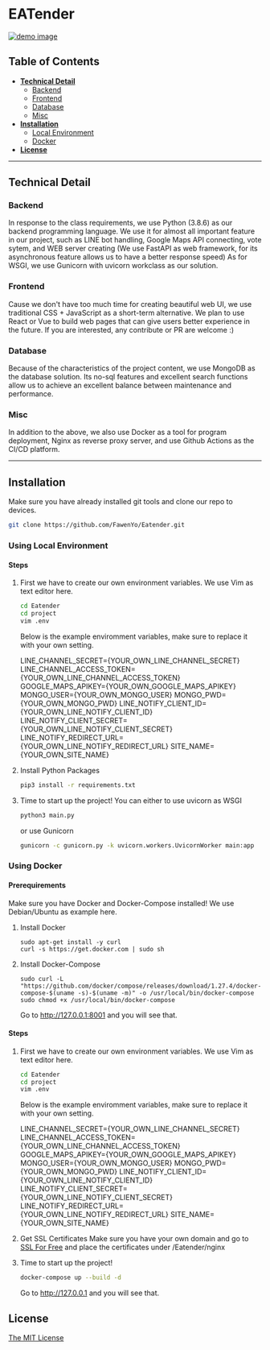 # EATender
[![demo image](https://i.imgur.com/tEEYEEW.png)](https://eatender.site/)

## Table of Contents

* **[Technical Detail](#technical-detail)**
  * [Backend](#backend)
  * [Frontend](#frontend)
  * [Database](#database)
  * [Misc](#misc)
* **[Installation](#installation)**
  * [Local Environment](#using-local-environment)
  * [Docker](#using-docker)
* **[License](#license)**


----


## Technical Detail

### Backend

In response to the class requirements, we use Python (3.8.6) as our backend programming language.
We use it for almost all important feature in our project, such as LINE bot handling, Google Maps API connecting, vote sytem, and WEB server creating (We use FastAPI as web framework, for its asynchronous feature allows us to have a better response speed)
As for WSGI, we use Gunicorn with uvicorn workclass as our solution.

### Frontend

Cause we don't have too much time for creating beautiful web UI, we use traditional CSS + JavaScript as a short-term alternative.
We plan to use React or Vue to build web pages that can give users better experience in the future. 
If you are interested, any contribute or PR are welcome :)

### Database

Because of the characteristics of the project content, we use MongoDB as the database solution. Its no-sql features and excellent search functions allow us to achieve an excellent balance between maintenance and performance.

### Misc

In addition to the above, we also use Docker as a tool for program deployment, Nginx as reverse proxy server, and use Github Actions as the CI/CD platform.


----


## Installation

Make sure you have already installed git tools and clone our repo to devices.
```sh
git clone https://github.com/FawenYo/Eatender.git
```


### Using Local Environment

#### Steps

1. First we have to create our own environment variables.
    We use Vim as text editor here.

    ```sh
    cd Eatender
    cd project
    vim .env
    ```
    
    Below is the example enviromment variables, make sure to replace it with your own setting.
    
    LINE_CHANNEL_SECRET={YOUR_OWN_LINE_CHANNEL_SECRET}
    LINE_CHANNEL_ACCESS_TOKEN={YOUR_OWN_LINE_CHANNEL_ACCESS_TOKEN}
    GOOGLE_MAPS_APIKEY={YOUR_OWN_GOOGLE_MAPS_APIKEY}
    MONGO_USER={YOUR_OWN_MONGO_USER}
    MONGO_PWD={YOUR_OWN_MONGO_PWD}
    LINE_NOTIFY_CLIENT_ID={YOUR_OWN_LINE_NOTIFY_CLIENT_ID}
    LINE_NOTIFY_CLIENT_SECRET={YOUR_OWN_LINE_NOTIFY_CLIENT_SECRET}
    LINE_NOTIFY_REDIRECT_URL={YOUR_OWN_LINE_NOTIFY_REDIRECT_URL}
    SITE_NAME={YOUR_OWN_SITE_NAME}

2. Install Python Packages
    ```sh
    pip3 install -r requirements.txt
    ```
3. Time to start up the project!
    You can either to use uvicorn as WSGI
    ```sh
    python3 main.py
    ```
    or use Gunicorn
    ```sh
    gunicorn -c gunicorn.py -k uvicorn.workers.UvicornWorker main:app
    ```


### Using Docker

#### Prerequirements
Make sure you have Docker and Docker-Compose installed!
We use Debian/Ubuntu as example here.
1. Install Docker
    ```su
    sudo apt-get install -y curl
    curl -s https://get.docker.com | sudo sh
    ```
2. Install Docker-Compose
    ```su
    sudo curl -L "https://github.com/docker/compose/releases/download/1.27.4/docker-compose-$(uname -s)-$(uname -m)" -o /usr/local/bin/docker-compose
    sudo chmod +x /usr/local/bin/docker-compose
    ```
    Go to http://127.0.0.1:8001 and you will see that.
    
#### Steps

1. First we have to create our own environment variables.
    We use Vim as text editor here.

    ```sh
    cd Eatender
    cd project
    vim .env
    ```
    
    Below is the example enviromment variables, make sure to replace it with your own setting.
    
    LINE_CHANNEL_SECRET={YOUR_OWN_LINE_CHANNEL_SECRET}
    LINE_CHANNEL_ACCESS_TOKEN={YOUR_OWN_LINE_CHANNEL_ACCESS_TOKEN}
    GOOGLE_MAPS_APIKEY={YOUR_OWN_GOOGLE_MAPS_APIKEY}
    MONGO_USER={YOUR_OWN_MONGO_USER}
    MONGO_PWD={YOUR_OWN_MONGO_PWD}
    LINE_NOTIFY_CLIENT_ID={YOUR_OWN_LINE_NOTIFY_CLIENT_ID}
    LINE_NOTIFY_CLIENT_SECRET={YOUR_OWN_LINE_NOTIFY_CLIENT_SECRET}
    LINE_NOTIFY_REDIRECT_URL={YOUR_OWN_LINE_NOTIFY_REDIRECT_URL}
    SITE_NAME={YOUR_OWN_SITE_NAME}

2. Get SSL Certificates
    Make sure you have your own domain and go to [SSL For Free](https://www.sslforfree.com/) and place the certificates under /Eatender/nginx 

3. Time to start up the project!
    ```sh
    docker-compose up --build -d
    ```
    Go to http://127.0.0.1 and you will see that.

## License

[The MIT License](LICENSE)

